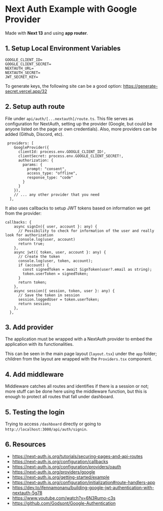 # Next Auth Example with Google Provider

Made with **Next 13** and using **app router**.

## 1. Setup Local Environment Variables

```
GOOGLE_CLIENT_ID=
GOOGLE_CLIENT_SECRET=
NEXTAUTH_URL=
NEXTAUTH_SECRET=
JWT_SECRET_KEY=
```

To generate keys, the following site can be a good option:
https://generate-secret.vercel.app/32

## 2. Setup auth route

File under `api/auth/[...nextauth]/route.ts`.
This file serves as configuration for NextAuth, setting up the provider (Google, but could be anyone listed on the page or own credentials). Also, more providers can be added (Github, Discord, etc).

```
 providers: [
    GoogleProvider({
      clientId: process.env.GOOGLE_CLIENT_ID!,
      clientSecret: process.env.GOOGLE_CLIENT_SECRET!,
      authorization: {
        params: {
          prompt: "consent",
          access_type: "offline",
          response_type: "code"
        }
      }
    }),
    // ... any other provider that you need
  ],
```

It also uses callbacks to setup JWT tokens based on information we get from the provider:

```
callbacks: {
    async signIn({ user, account }: any) {
      // Possibility to check for information of the user and really look for authorization
      console.log(user, account)
      return true;
    },
    async jwt({ token, user, account }: any) {
      // Create the token
      console.log(user, token, account);
      if (account) {
        const signedToken = await SignToken(user?.email as string);
        token.userToken = signedToken;
      }
      return token;
    },
    async session({ session, token, user }: any) {
      // Save the token in session
      session.loggedUser = token.userToken;
      return session;
    },
  },
```

## 3. Add provider

The application must be wrapped with a NextAuth provider to embed the application with its functionalities.

This can be seen in the main page layout (`layout.tsx`) under the `app` folder; children from the layout are wrapped with the `Providers.tsx` component.

## 4. Add middleware

Middleware catches all routes and identifies if there is a session or not; more stuff can be done here using the middleware function, but this is enough to protect all routes that fall under dashboard.

## 5. Testing the login

Trying to access `/dashboard` directly or going to `http://localhost:3000/api/auth/signin`.

## 6. Resources

- https://next-auth.js.org/tutorials/securing-pages-and-api-routes
- https://next-auth.js.org/configuration/callbacks
- https://next-auth.js.org/configuration/providers/oauth
- https://next-auth.js.org/providers/google
- https://next-auth.js.org/getting-started/example
- https://next-auth.js.org/configuration/initialization#route-handlers-app
- https://dev.to/ifennamonanu/building-google-jwt-authentication-with-nextauth-5g78
- https://www.youtube.com/watch?v=6N3Rumo-c3s
- https://github.com/Godsont/Google-Authentication
